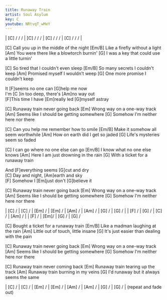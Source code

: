 ```yaml
---
title: Runaway Train
artist: Soul Asylum
key: C
youtube: NRtvqT_wMeY
---
```


| [C] / / / | [C]  / / /  | [C]  / / /  | [C]  / / /  |

[C] Call you up in the middle of the night
[Em/B] Like a firefly without a light
[Am] You were there like a blowtorch burnin'
[G] I was a key that could use a little turnin'

[C] So tired that I couldn't even sleep
[Em/B] So many secrets I couldn't keep
[Am] Promised myself I wouldn't weep
[G] One more promise I couldn't keep
                 
It [F]seems no one can [G]help me now             
I'm [C ]in too deep, there's [Am]no way out                
[F]This time I have [Em]really led [G]myself astray

[C] Runaway train never going back
[Em] Wrong way on a one-way track
[Am] Seems like I should be getting somewhere
[G] Somehow I'm neither here nor there

[C] Can you help me remember how to smile
[Em/B] Make it somehow all seem worthwhile
[Am] How on earth did I get so jaded
[G] Life's mysteries seem so faded

[C] I can go where no one else can go
[Em/B] I know what no one else knows
[Am] Here I am just drowning in the rain
[G] With a ticket for a runaway train
              
And [F]everything seems [G]cut and dry          
[C] Day and night, [Am]earth and sky             
[F] Somehow I [Em]just don't [G]believe it

[C] Runaway train never going back
[Em] Wrong way on a one-way track
[Am] Seems like I should be getting somewhere
[G] Somehow I'm neither here nor there

| [C]  / | [C]  / | [Em] / | [Em] / | [Am] / | [Am] / | [G]  / | [G] /  |
| [F] /  | [G] /  | [C] /  | [Am] / |
| [F] /  | [Em]/ | [G] /  | [G] /

[C] Bought a ticket for a runaway train
[Em/B] Like a madman laughing at the rain
[Am] Little out of touch, little insane
[G] It's just easier than dealing with the pain

[C] Runaway train never going back
[Em] Wrong way on a one-way track
[Am] Seems like I should be getting somewhere
[G] Somehow I'm neither here nor there

[C] Runaway train never coming back
[Em] Runaway train tearing up the track
[Am] Runaway train burning in my veins
[G] I'd runaway but it always seems the same

| [C]  / | [C]  / | [Em] / | [Em] / | [Am] / | [Am] / | [G]  / | [G] /  |
(repeat and fade out)
